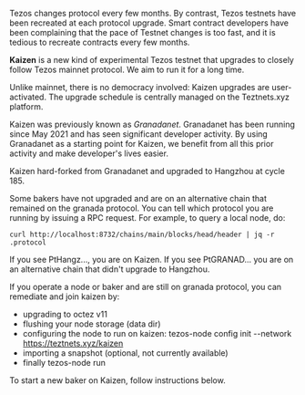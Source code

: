 Tezos changes protocol every few months. By contrast, Tezos testnets have been recreated at each protocol upgrade. Smart contract developers have been complaining that the pace of Testnet changes is too fast, and it is tedious to recreate contracts every few months.

**Kaizen** is a new kind of experimental Tezos testnet that upgrades to closely follow Tezos mainnet protocol. We aim to run it for a long time.

Unlike mainnet, there is no democracy involved: Kaizen upgrades are user-activated. The upgrade schedule is centrally managed on the Teztnets.xyz platform.

Kaizen was previously known as *Granadanet*. Granadanet has been running since May 2021 and has seen significant developer activity. By using Granadanet as a starting point for Kaizen, we benefit from all this prior activity and make developer's lives easier.

Kaizen hard-forked from Granadanet and upgraded to Hangzhou at cycle 185.

Some bakers have not upgraded and are on an alternative chain that remained on the granada protocol. You can tell which protocol you are running by issuing a RPC request. For example, to query a local node, do:

```
curl http://localhost:8732/chains/main/blocks/head/header | jq -r .protocol
```

If you see PtHangz..., you are on Kaizen. If you see PtGRANAD... you are on an alternative chain that didn't upgrade to Hangzhou.

If you operate a node or baker and are still on granada protocol, you can remediate and join kaizen by:

* upgrading to octez v11
* flushing your node storage (data dir)
* configuring the node to run on kaizen: tezos-node config init --network https://teztnets.xyz/kaizen
* importing a snapshot (optional, not currently available)
* finally tezos-node run

To start a new baker on Kaizen, follow instructions below.
